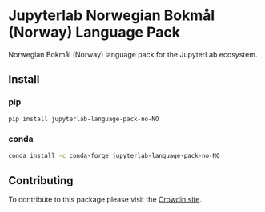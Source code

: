 # Jupyterlab Norwegian Bokmål (Norway) Language Pack

Norwegian Bokmål (Norway) language pack for the JupyterLab ecosystem.

## Install

### pip

```bash
pip install jupyterlab-language-pack-no-NO
```

### conda

```bash
conda install -c conda-forge jupyterlab-language-pack-no-NO
```

## Contributing

To contribute to this package please visit the [Crowdin site](https://crowdin.com/project/jupyterlab).
